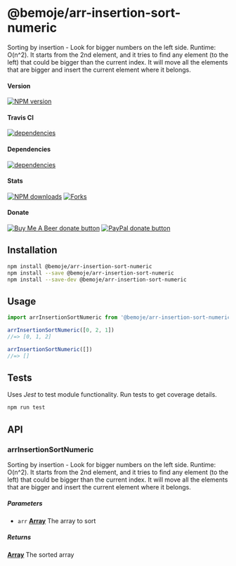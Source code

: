 # @bemoje/arr-insertion-sort-numeric

Sorting by insertion - Look for bigger numbers on the left side. Runtime: O(n^2). It starts from the 2nd element, and it tries to find any element (to the left) that could be bigger than the current index. It will move all the elements that are bigger and insert the current element where it belongs.

#### Version

<span><a href="https://npmjs.org/@bemoje/arr-insertion-sort-numeric" title="View this project on NPM"><img src="https://img.shields.io/npm/v/@bemoje/arr-insertion-sort-numeric" alt="NPM version" /></a></span>

#### Travis CI

<span><a href="https://npmjs.org/@bemoje/arr-insertion-sort-numeric" title="View this project on NPM"><img src="https://travis-ci.org/bemoje/bemoje-arr-insertion-sort-numeric.svg?branch=master" alt="dependencies" /></a></span>

#### Dependencies

<span><a href="https://npmjs.org/@bemoje/arr-insertion-sort-numeric" title="View this project on NPM"><img src="https://david-dm.org/bemoje/bemoje-arr-insertion-sort-numeric.svg" alt="dependencies" /></a></span>

#### Stats

<span><a href="https://npmjs.org/@bemoje/arr-insertion-sort-numeric" title="View this project on NPM"><img src="https://img.shields.io/npm/dt/@bemoje/arr-insertion-sort-numeric" alt="NPM downloads" /></a></span>
<span><a href="https://github.com/bemoje/bemoje-arr-insertion-sort-numeric/fork" title="Fork this project"><img src="https://img.shields.io/github/forks/bemoje/bemoje-arr-insertion-sort-numeric" alt="Forks" /></a></span>

#### Donate

<span><a href="https://www.buymeacoffee.com/bemoje" title="Donate to this project using Buy Me A Beer"><img src="https://img.shields.io/badge/buy%20me%20a%20coffee-donate-yellow.svg?label=Buy me a beer!" alt="Buy Me A Beer donate button" /></a></span>
<span><a href="https://paypal.me/forstaaloen" title="Donate to this project using Paypal"><img src="https://img.shields.io/badge/paypal-donate-yellow.svg?label=PayPal" alt="PayPal donate button" /></a></span>

## Installation

```sh
npm install @bemoje/arr-insertion-sort-numeric
npm install --save @bemoje/arr-insertion-sort-numeric
npm install --save-dev @bemoje/arr-insertion-sort-numeric
```

## Usage

```javascript
import arrInsertionSortNumeric from '@bemoje/arr-insertion-sort-numeric'

arrInsertionSortNumeric([0, 2, 1])
//=> [0, 1, 2]

arrInsertionSortNumeric([])
//=> []

```


## Tests
Uses *Jest* to test module functionality. Run tests to get coverage details.

```bash
npm run test
```

## API
### arrInsertionSortNumeric

Sorting by insertion - Look for bigger numbers on the left side. Runtime: O(n^2). It starts from the 2nd element, and it tries to find any element (to the left) that could be bigger than the current index. It will move all the elements that are bigger and insert the current element where it belongs.

##### Parameters

-   `arr` **[Array][3]** The array to sort

##### Returns
**[Array][3]** The sorted array

[1]: #arrinsertionsortnumeric

[2]: #parameters

[3]: https://developer.mozilla.org/docs/Web/JavaScript/Reference/Global_Objects/Array